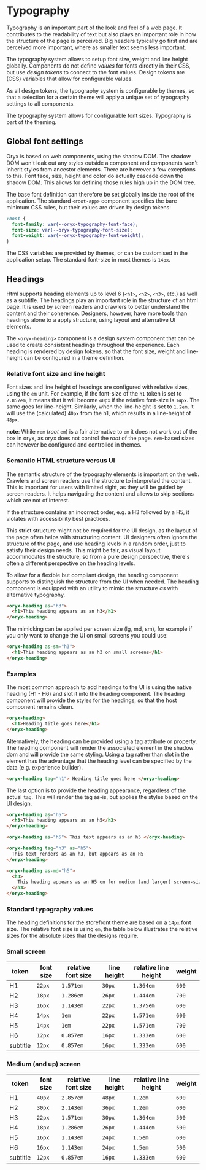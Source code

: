 # Typography

Typography is an important part of the look and feel of a web page. It contributes to the readability of text but also plays an important role in how the structure of the page is perceived. Big headers typically go first and are perceived more important, where as smaller text seems less important.

The typography system allows to setup font size, weight and line height globally. Components do not define _values_ for fonts directly in their CSS, but use _design tokens_ to connect to the font values. Design tokens are (CSS) variables that allow for configurable values.

As all design tokens, the typography system is configurable by themes, so that a selection for a certain theme will apply a unique set of typography settings to all components.

The typography system allows for configurable font sizes. Typography is part of the theming.

## Global font settings

Oryx is based on web components, using the shadow DOM. The shadow DOM won't leak out any styles outside a component and components won't inherit styles from ancestor elements. There are however a few exceptions to this. Font face, size, height and color do actually cascade down the shadow DOM. This allows for defining those rules high up in the DOM tree.

The base font definition can therefore be set globally inside the root of the application. The standard `<root-app>` component specifies the bare minimum CSS rules, but their values are driven by design tokens:

```css
:host {
  font-family: var(--oryx-typography-font-face);
  font-size: var(--oryx-typography-font-size);
  font-weight: var(--oryx-typography-font-weight);
}
```

The CSS variables are provided by themes, or can be customised in the application setup. The standard font-size in most themes is `14px`.

## Headings

Html supports heading elements up to level 6 (`<h1>`, `<h2>`, `<h3>`, etc.) as well as a subtitle. The headings play an important role in the structure of an html page. It is used by screen readers and crawlers to better understand the content and their coherence. Designers, however, have more tools than headings alone to a apply structure, using layout and alternative UI elements.

The `<oryx-heading>` component is a design system component that can be used to create consistent headings throughout the experience. Each heading is rendered by design tokens, so that the font size, weight and line-height can be configured in a theme definition.

### Relative font size and line height

Font sizes and line height of headings are configured with relative sizes, using the `em` unit. For example, if the font-size of the `h1` token is set to `2.857em`, it means that it will become `40px` if the relative font-size is `14px`. The same goes for line-height. Similarly, when the line-height is set to `1.2em`, it will use the (calculated) `40px` from the h1, which results in a line-height of `48px`.

**note**: While `rem` (_root_ `em`) is a fair alternative to `em` it does not work out of the box in oryx, as oryx does not control the _root_ of the page. `rem`-based sizes can however be configured and controlled in themes.

### Semantic HTML structure versus UI

The semantic structure of the typography elements is important on the web. Crawlers and screen readers use the structure to interpreted the content. This is important for users with limited sight, as they will be guided by screen readers. It helps navigating the content and allows to skip sections which are not of interest.

If the structure contains an incorrect order, e.g. a H3 followed by a H5, it violates with accessibility best practices.

This strict structure might not be required for the UI design, as the layout of the page often helps with structuring content. UI designers often ignore the structure of the page, and use heading levels in a random order, just to satisfy their design needs. This might be fair, as visual layout accommodates the structure, so from a pure design perspective, there's often a different perspective on the heading levels.

To allow for a flexible but compliant design, the heading component supports to distinguish the structure from the UI when needed. The heading component is equipped with an utility to mimic the structure _as_ with alternative typography.

```html
<oryx-heading as="h3">
  <h1>This heading appears as an h3</h1>
</oryx-heading>
```

The mimicking can be applied per screen size (lg, md, sm), for example if you only want to change the UI on small screens you could use:

```html
<oryx-heading as-sm="h3">
  <h1>This heading appears as an h3 on small screens</h1>
</oryx-heading>
```

### Examples

The most common approach to add headings to the UI is using the native heading (H1 - H6) and slot it into the heading component. The heading component will provide the styles for the headings, so that the host component remains clean.

```html
<oryx-heading>
  <h1>Heading title goes here</h1>
</oryx-heading>
```

Alternatively, the heading can be provided using a tag attribute or property. The heading component will render the associated element in the shadow dom and will provide the same styling. Using a tag rather than slot in the element has the advantage that the heading level can be specified by the data (e.g. experience builder).

```html
<oryx-heading tag="h1"> Heading title goes here </oryx-heading>
```

The last option is to provide the heading appearance, regardless of the actual `tag`. This will render the tag as-is, but applies the styles based on the UI design.

```html
<oryx-heading as="h5">
  <h3>This heading appears as an h5</h3>
</oryx-heading>

<oryx-heading as="h5"> This text appears as an h5 </oryx-heading>

<oryx-heading tag="h3" as="h5">
  This text renders as an h3, but appears as an H5
</oryx-heading>

<oryx-heading as-md="h5">
  <h3>
    This heading appears as an H5 on for medium (and larger) screen-size devices
  </h3>
</oryx-heading>
```

### Standard typography values

The heading definitions for the storefront theme are based on a `14px` font size. The relative font size is using `em`, the table below illustrates the relative sizes for the absolute sizes that the designs require.

### Small screen

| token    | font size | relative font size | line height | relative line height | weight |
| -------- | --------- | ------------------ | ----------- | -------------------- | ------ |
| H1       | `22px`    | `1.571em`          | `30px`      | `1.364em`            | `600`  |
| H2       | `18px`    | `1.286em`          | `26px`      | `1.444em`            | `700`  |
| H3       | `16px`    | `1.143em`          | `22px`      | `1.375em`            | `600`  |
| H4       | `14px`    | `1em`              | `22px`      | `1.571em`            | `600`  |
| H5       | `14px`    | `1em`              | `22px`      | `1.571em`            | `700`  |
| H6       | `12px`    | `0.857em`          | `16px`      | `1.333em`            | `600`  |
| subtitle | `12px`    | `0.857em`          | `16px`      | `1.333em`            | `600`  |

### Medium (and up) screen

| token    | font size | relative font size | line height | relative line height | weight |
| -------- | --------- | ------------------ | ----------- | -------------------- | ------ |
| H1       | `40px`    | `2.857em`          | `48px`      | `1.2em`              | `600`  |
| H2       | `30px`    | `2.143em`          | `36px`      | `1.2em`              | `600`  |
| H3       | `22px`    | `1.571em`          | `30px`      | `1.364em`            | `500`  |
| H4       | `18px`    | `1.286em`          | `26px`      | `1.444em`            | `500`  |
| H5       | `16px`    | `1.143em`          | `24px`      | `1.5em`              | `600`  |
| H6       | `16px`    | `1.143em`          | `24px`      | `1.5em`              | `500`  |
| subtitle | `12px`    | `0.857em`          | `16px`      | `1.333em`            | `600`  |
